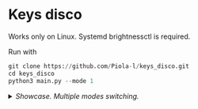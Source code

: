 # Keys disco

Works only on Linux. Systemd brightnessctl is required.

Run with
``` python 
git clone https://github.com/Piola-l/keys_disco.git 
cd keys_disco
python3 main.py --mode 1
```

<details>
  <summary>
    <i>Showcase. Multiple modes switching.</i>
  </summary>
<img src=https://github.com/user-attachments/assets/9d42fa0f-7fbc-48c7-b768-bad98c0ed37e>
</details>
